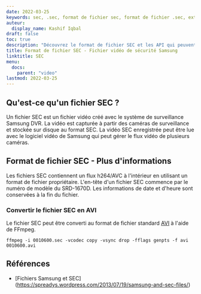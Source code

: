 ```yaml
---
date: 2022-03-25
keywords: sec, .sec, format de fichier sec, format de fichier .sec, extension .sec, extension sec
auteur:
  display_name: Kashif Iqbal
draft: false
toc: true
description: "Découvrez le format de fichier SEC et les API qui peuvent créer et ouvrir des fichiers SEC."
title: Format de fichier SEC - Fichier vidéo de sécurité Samsung
linktitle: SEC
menu:
  docs:
    parent: "video"
lastmod: 2022-03-25
---
```


## Qu'est-ce qu'un fichier SEC ?

Un fichier SEC est un fichier vidéo créé avec le système de surveillance Samsung DVR. La vidéo est capturée à partir des caméras de surveillance et stockée sur disque au format SEC. La vidéo SEC enregistrée peut être lue avec le logiciel vidéo de Samsung qui peut gérer le flux vidéo de plusieurs caméras.

## Format de fichier SEC - Plus d'informations

Les fichiers SEC contiennent un flux h264/AVC à l'intérieur en utilisant un format de fichier propriétaire. L'en-tête d'un fichier SEC commence par le numéro de modèle du SRD-1670D. Les informations de date et d'heure sont conservées à la fin du fichier.

### Convertir le fichier SEC en AVI

Le fichier SEC peut être converti au format de fichier standard [AVI](/fr/video/avi/) à l'aide de FFmpeg.

```
ffmpeg -i 0010600.sec -vcodec copy -vsync drop -fflags genpts -f avi 0010600.avi
```

## Références ##

- [Fichiers Samsung et SEC] (https://spreadys.wordpress.com/2013/07/19/samsung-and-sec-files/)

